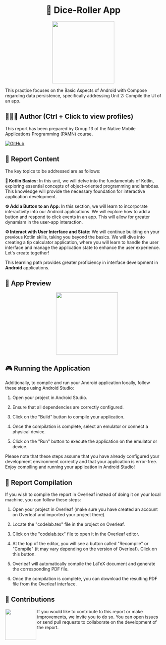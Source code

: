 <h1 align="center">🎲 Dice-Roller App</h1>

<p align="center">
  <img width="200px" src="https://github.com/AlejandroDavidArzolaSaavedra/Dice-Roller-App/assets/90756437/6930523a-d54b-4352-b088-6b6f14b09623">
</p>

This practice focuses on the Basic Aspects of Android with Compose regarding data persistence, specifically addressing Unit 2: Compile the UI of an app.

## 🙆👨‍💻 Author (Ctrl + Click to view profiles)
This report has been prepared by Group 13 of the Native Mobile Applications Programming (PAMN) course.

[![GitHub](https://img.shields.io/badge/GitHub-Alejandro%20David%20Arzola%20Saavedra-blue?style=flat-square&logo=github)](https://github.com/AlejandroDavidArzolaSaavedra)
  
## 📑 Report Content
The key topics to be addressed are as follows:

**🚀 Kotlin Basics:**
  In this unit, we will delve into the fundamentals of Kotlin, exploring essential concepts of object-oriented programming and lambdas. This knowledge will provide the necessary foundation for interactive application development.

**⚙️ Add a Button to an App:**
  In this section, we will learn to incorporate interactivity into our Android applications. We will explore how to add a button and respond to click events in an app. This will allow for greater dynamism in the user-app interaction.

**⚙️ Interact with User Interface and State:**
  We will continue building on your previous Kotlin skills, taking you beyond the basics. We will dive into creating a tip calculator application, where you will learn to handle the user interface and manage the application state to enhance the user experience. Let's create together!

This learning path provides greater proficiency in interface development in **Android** applications.

## 📱 App Preview

<ul align="center">		
  <img width="200px" src="https://i.imgur.com/i69eKR6.png">
</ul>


## 🎮 Running the Application
Additionally, to compile and run your Android application locally, follow these steps using Android Studio:

1. Open your project in Android Studio.

2. Ensure that all dependencies are correctly configured.

3. Click on the "Build" button to compile your application.

4. Once the compilation is complete, select an emulator or connect a physical device.

5. Click on the "Run" button to execute the application on the emulator or device.

Please note that these steps assume that you have already configured your development environment correctly and that your application is error-free. Enjoy compiling and running your application in Android Studio!


## 📄 Report Compilation
If you wish to compile the report in Overleaf instead of doing it on your local machine, you can follow these steps:

1. Open your project in Overleaf (make sure you have created an account on Overleaf and imported your project there).

2. Locate the "codelab.tex" file in the project on Overleaf.

3. Click on the "codelab.tex" file to open it in the Overleaf editor.

4. At the top of the editor, you will see a button called "Recompile" or "Compile" (it may vary depending on the version of Overleaf). Click on this button.

5. Overleaf will automatically compile the LaTeX document and generate the corresponding PDF file.

6. Once the compilation is complete, you can download the resulting PDF file from the Overleaf interface.

## 🤝 Contributions
<img align="left" width="100" height="100" src="https://github.com/AlejandroDavidArzolaSaavedra/Kata-Working-With-Sqlite/assets/90756437/f83020eb-76e4-4224-87e4-ae2a2d370b05g"></a>
If you would like to contribute to this report or make improvements, we invite you to do so. You can open issues or send pull requests to collaborate on the development of the report.
